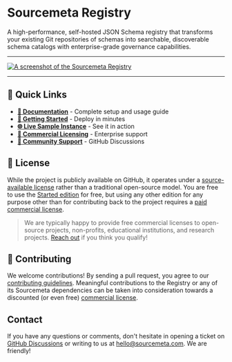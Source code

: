 # Sourcemeta Registry

A high-performance, self-hosted JSON Schema registry that transforms your
existing Git repositories of schemas into searchable, discoverable schema
catalogs with enterprise-grade governance capabilities.

***

[![A screenshot of the Sourcemeta Registry](https://www.sourcemeta.com/screenshot.webp)](https://schemas.sourcemeta.com)

***

## :rocket: Quick Links

- **[:book: Documentation](https://registry.sourcemeta.com)** - Complete setup and usage guide
- **[:dart: Getting Started](https://registry.sourcemeta.com/getting-started)** - Deploy in minutes
- **[:globe_with_meridians: Live Sample Instance](https://schemas.sourcemeta.com)** - See it in action
- **[:briefcase: Commercial Licensing](https://registry.sourcemeta.com/commercial)** - Enterprise support
- **[:speech_balloon: Community Support](https://github.com/sourcemeta/registry/discussions)** - GitHub Discussions

## :page_facing_up: License

While the project is publicly available on GitHub, it operates under a
[source-available
license](https://github.com/sourcemeta/registry/blob/main/LICENSE) rather than
a traditional open-source model. You are free to use the [Started
edition](https://github.com/sourcemeta/registry/pkgs/container/registry) for
free, but using any other edition for any purpose other than for contributing
back to the project requires a [paid commercial
license](https://registry.sourcemeta.com/commercial/).

> We are typically happy to provide free commercial licenses to open-source
> projects, non-profits, educational institutions, and research projects.
> [Reach out](mailto:hello@sourcemeta.com) if you think you qualify!

## :handshake: Contributing

We welcome contributions! By sending a pull request, you agree to our
[contributing
guidelines](https://github.com/sourcemeta/.github/blob/main/CONTRIBUTING.md).
Meaningful contributions to the Registry or any of its Sourcemeta dependencies
can be taken into consideration towards a discounted (or even free) [commercial
license](https://registry.sourcemeta.com/commercial/).

## Contact

If you have any questions or comments, don't hesitate in opening a ticket on
[GitHub Discussions](https://github.com/sourcemeta/registry/discussions) or
writing to us at [hello@sourcemeta.com](mailto:hello@sourcemeta.com). We are
friendly!
